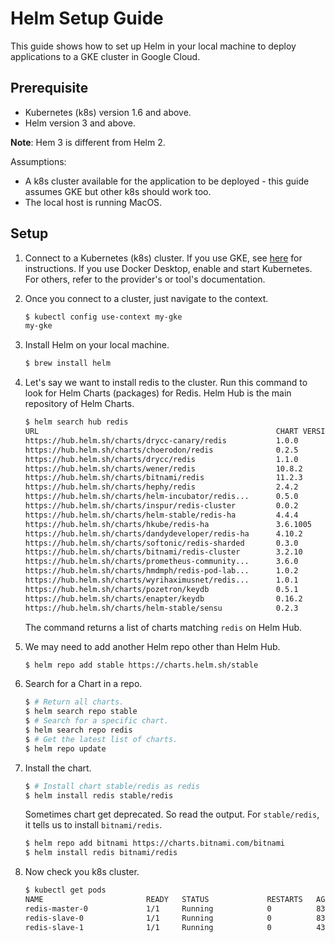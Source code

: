 # Helm Setup Guide

This guide shows how to set up Helm in your local machine to deploy applications to a GKE cluster in Google Cloud.

## Prerequisite

* Kubernetes (k8s) version 1.6 and above.
* Helm version 3 and above.

**Note**: Hem 3 is different from Helm 2.

Assumptions:

* A k8s cluster available for the application to be deployed - this guide assumes GKE but other k8s should work too.
* The local host is running MacOS.

## Setup

1. Connect to a Kubernetes (k8s) cluster. If you use GKE, see [here](../cloud-providers/connect-gke.md) for instructions. If you use Docker Desktop, enable and start Kubernetes. For others, refer to the provider's or tool's documentation. 

1. Once you connect to a cluster, just navigate to the context.
   
   ```bash
   $ kubectl config use-context my-gke
   my-gke
   ```
   
1. Install Helm on your local machine.

   ```bash
   $ brew install helm
   ```

1. Let's say we want to install redis to the cluster. Run this command to look for Helm Charts (packages) for Redis. Helm Hub is the main repository of Helm Charts.

   ```bash
   $ helm search hub redis
   URL                                                     CHART VERSION   APP VERSION     DESCRIPTION                                       
   https://hub.helm.sh/charts/drycc-canary/redis           1.0.0                           A Redis database for use inside a Kubernetes cl...
   https://hub.helm.sh/charts/choerodon/redis              0.2.5           0.2.5           redis for Choerodon                               
   https://hub.helm.sh/charts/drycc/redis                  1.1.0                           A Redis database for use inside a Kubernetes cl...
   https://hub.helm.sh/charts/wener/redis                  10.8.2          6.0.8           Open source, advanced key-value store. It is of...
   https://hub.helm.sh/charts/bitnami/redis                11.2.3          6.0.9           Open source, advanced key-value store. It is of...
   https://hub.helm.sh/charts/hephy/redis                  2.4.2                           A Redis database for use inside a Kubernetes cl...
   https://hub.helm.sh/charts/helm-incubator/redis...      0.5.0           4.0.12-alpine   A pure in-memory redis cache, using statefulset...
   https://hub.helm.sh/charts/inspur/redis-cluster         0.0.2           5.0.6           Highly available Kubernetes implementation of R...
   https://hub.helm.sh/charts/helm-stable/redis-ha         4.4.4           5.0.6           Highly available Kubernetes implementation of R...
   https://hub.helm.sh/charts/hkube/redis-ha               3.6.1005        5.0.5           Highly available Kubernetes implementation of R...
   https://hub.helm.sh/charts/dandydeveloper/redis-ha      4.10.2          6.0.7           Highly available Kubernetes implementation of R...
   https://hub.helm.sh/charts/softonic/redis-sharded       0.3.0           6.0.6           A Helm chart for sharded redis                    
   https://hub.helm.sh/charts/bitnami/redis-cluster        3.2.10          6.0.9           Open source, advanced key-value store. It is of...
   https://hub.helm.sh/charts/prometheus-community...      3.6.0           1.11.1          Prometheus exporter for Redis metrics             
   https://hub.helm.sh/charts/hmdmph/redis-pod-lab...      1.0.2           1.0.0           Labelling redis pods as master/slave periodical...
   https://hub.helm.sh/charts/wyrihaximusnet/redis...      1.0.1           v1.0.0          Redis Database Assignment Operator                
   https://hub.helm.sh/charts/pozetron/keydb               0.5.1           v5.3.3          A Helm chart for multimaster KeyDB optionally w...
   https://hub.helm.sh/charts/enapter/keydb                0.16.2          6.0.16          A Helm chart for KeyDB multimaster setup          
   https://hub.helm.sh/charts/helm-stable/sensu            0.2.3           0.28            Sensu monitoring framework backed by the Redis ...
   ```
   
   The command returns a list of charts matching `redis` on Helm Hub.
   
1. We may need to add another Helm repo other than Helm Hub.

   ```bash
   $ helm repo add stable https://charts.helm.sh/stable 
   ```

1. Search for a Chart in a repo.

   ```bash
   $ # Return all charts.
   $ helm search repo stable
   $ # Search for a specific chart.
   $ helm search repo redis
   $ # Get the latest list of charts.
   $ helm repo update
   ```   
   
1. Install the chart.

   ```bash
   $ # Install chart stable/redis as redis
   $ helm install redis stable/redis
   ```
   
   Sometimes chart get deprecated. So read the output. For `stable/redis`, it tells us to install `bitnami/redis`.
   
   ```bash
   $ helm repo add bitnami https://charts.bitnami.com/bitnami
   $ helm install redis bitnami/redis
   ```
   
1. Now check you k8s cluster.

   ```bash
   $ kubectl get pods
   NAME                       READY   STATUS             RESTARTS   AGE
   redis-master-0             1/1     Running            0          83s
   redis-slave-0              1/1     Running            0          83s
   redis-slave-1              1/1     Running            0          43s
   ```
